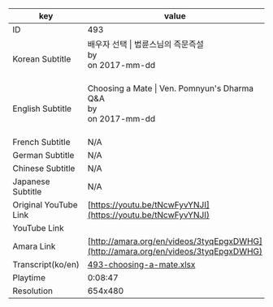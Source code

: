 |  key  |  value  |
|-------|---------|
| ID            | 493 |
| Korean Subtitle | 배우자 선택 \| 법륜스님의 즉문즉설<br>by <br>on 2017-mm-dd<br><br>|
| English Subtitle | Choosing a Mate \| Ven. Pomnyun's Dharma Q&A<br>by <br>on 2017-mm-dd<br><br>|
| French Subtitle | N/A |
| German Subtitle | N/A |
| Chinese Subtitle | N/A |
| Japanese Subtitle | N/A |
| Original YouTube Link  | [https://youtu.be/tNcwFyvYNJI](https://youtu.be/tNcwFyvYNJI) |
| YouTube Link  |  |
| Amara Link    | [http://amara.org/en/videos/3tyqEpgxDWHG](http://amara.org/en/videos/3tyqEpgxDWHG) |
| Transcript(ko/en) | [493-choosing-a-mate.xlsx](https://github.com/jungtosociety/dharma-qna/raw/master/sub/493/493-choosing-a-mate.xlsx) |
| Playtime | 0:08:47 |
| Resolution | 654x480|
